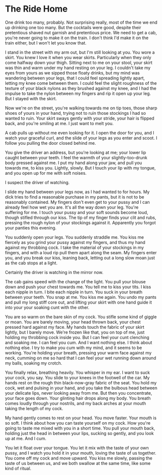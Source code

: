 
# The Ride Home

One drink too many, probably. Not surprising really, most of the time we
end up drinking one too many. But the cocktails were good, despite their
pretentious shaved nut garnish and pretentious price. We need to get a
cab, you're never going to make it on the train. I don't think I'd make
it on the train either, but I won't let you know that.

I stand in the street with my arm out, but I'm still looking at you.
You wore a skirt. You knew I love it when you wear skirts. Particularly
when they only come halfway down your thigh. Sitting next to me on your
stool, your skirt was thin and warm under my hand resting on your leg. I
couldn't take my eyes from yours as we sipped those floaty drinks, but
my mind was wandering between your legs, that I could feel spreading
lightly apart, letting my knee come between them. I could feel the
slight roughness of the texture of your black nylons as they brushed
against my knee, and I had the impulse to take the nylon between my
fingers and rip it open up your leg. But I stayed with the skirt.

Now we're on the street, you're walking towards me on tip toes, those
sharp shoes of yours in your hand, trying not to ruin those stockings I
had so wanted to ruin. Your skirt sways gently with your stride, your
hair is flipped back, and you're smiling at me. I just want to melt you.

A cab pulls up without me even looking for it. I open the door for you,
and I watch your graceful curl, and the slide of your legs as you enter
and scoot. I follow you pulling the door closed behind me.

You give the driver an address, but you're looking at me; your lower lip
caught between your teeth. I feel the warmth of your slightly-too-drunk
body pressed against me. I put my hand along your jaw, and pull you
towards me, to kiss you. Lightly, slowly. But I touch your lip with my
tongue, and you open up for me with soft noises.

I suspect the driver of watching.

I slide my hand between your legs now, as I had wanted to for hours. My
dick tries to find a reasonable purchase in my pants, but it is not to
be reasonably contained. My fingers don't even get to your pussy and
I can already feel how wet you are. It's all the way down your leg.
You're suffering for me. I touch your pussy and your soft sounds become
loud, though stifled through our kiss. The tip of my finger finds your
clit and rubs, pressing the rough nylon of your stockings against it.
Apparently you forgot your panties this evening.

You suddenly open your legs. You suddenly straddle me. You kiss me
fiercely as you grind your pussy against my fingers, and thus my hand
against my throbbing cock. I take the material of your stockings in my
fingers, and with a loud rip pull them apart along the seam. My fingers
enter you, and you break our kiss, leaning back, letting out a long slow
moan just as the cab stops at a light.

Certainly the driver is watching in the mirror now.

The cab gains speed with the change of the light. You pull your blouse
down and push your chest towards me. You tell me to kiss your tits. I
kiss each nipple in turn. I bite each nipple in turn. You suck in your
breath between your teeth. You snap at me. You kiss me again. You undo
my pants and pull my long stiff core out, and lifting your skirt with
one hand guide it into your your soaking cunt with the other.

You are so warm on the bare skin of my cock. You stifle some kind of
giggle or moan. You are barely moving, your head thrown back, your chest
pressed hard against my face. My hands touch the fabric of your skirt
lightly, but I barely move. We're frozen like that, you on top of me,
just holding my throbbing cock inside you. But I can feel your cunt
clenching and soaking me. I can feel you cum. And I want nothing else.
I think about nothing else. I try to make you cum with my mind, and it
seems to be working. You're holding your breath, pressing your warm face
against my neck, cumming on me so hard that I can feel your wet running
down around my balls, soaking my crotch.

You finally relax, breathing heavily. You whisper in my ear. I want to
suck your cock, you say. You slide to your knees in the footwell of the
car. My hands rest on the rough thin black-now-gray fabric of the seat.
You hold my cock, wet and pulsing in your hand, and you take the bulbous
head between your delicate lips, never looking away from me. But then
you concentrate, your face goes down. Your glinting hair drops along my
body. You breath comes loudly through your nostrils, and my back arches
at your mouth taking the length of my cock.

My hand gently comes to rest on your head. You move faster. Your mouth
is so soft. I think about how you can taste yourself on my cock. How
you're going to taste me mixed with you in a short time. You pull your
mouth back, holding just the head in between your lips, sucking so
gently, and you look up at me. And I cum.

You let it float over your tongue. You let it mix with the taste of your
own pussy, and I watch you hold it in your mouth, loving the taste of
us together. You come off my cock and move upward. You kiss me slowly,
passing the taste of us between us, and we both swallow at the same
time, like some kind of ritual.

